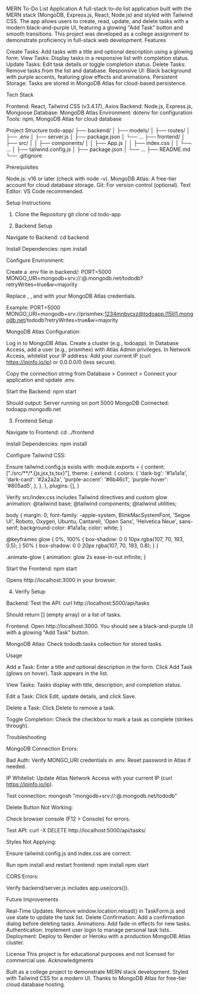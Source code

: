MERN To-Do List Application
A full-stack to-do list application built with the MERN stack (MongoDB, Express.js, React, Node.js) and styled with Tailwind CSS. The app allows users to create, read, update, and delete tasks with a modern black-and-purple UI, featuring a glowing "Add Task" button and smooth transitions.
This project was developed as a college assignment to demonstrate proficiency in full-stack web development.
Features

Create Tasks: Add tasks with a title and optional description using a glowing form.
View Tasks: Display tasks in a responsive list with completion status.
Update Tasks: Edit task details or toggle completion status.
Delete Tasks: Remove tasks from the list and database.
Responsive UI: Black background with purple accents, featuring glow effects and animations.
Persistent Storage: Tasks are stored in MongoDB Atlas for cloud-based persistence.

Tech Stack

Frontend: React, Tailwind CSS (v3.4.17), Axios
Backend: Node.js, Express.js, Mongoose
Database: MongoDB Atlas
Environment: dotenv for configuration
Tools: npm, MongoDB Atlas for cloud database

Project Structure
todo-app/
├── backend/
│   ├── models/
│   ├── routes/
│   ├── .env
│   ├── server.js
│   ├── package.json
│   └── ...
├── frontend/
│   ├── src/
│   │   ├── components/
│   │   ├── App.js
│   │   ├── index.css
│   │   └── ...
│   ├── tailwind.config.js
│   ├── package.json
│   └── ...
├── README.md
└── .gitignore

Prerequisites

Node.js: v16 or later (check with node -v).
MongoDB Atlas: A free-tier account for cloud database storage.
Git: For version control (optional).
Text Editor: VS Code recommended.

Setup Instructions
1. Clone the Repository
git clone <repository-url>
cd todo-app

2. Backend Setup

Navigate to Backend:
cd backend


Install Dependencies:
npm install


Configure Environment:

Create a .env file in backend/:
PORT=5000
MONGO_URI=mongodb+srv://<username>:<password>@<cluster-name>.mongodb.net/tododb?retryWrites=true&w=majority


Replace <username>, <password>, and <cluster-name> with your MongoDB Atlas credentials.

Example:
PORT=5000
MONGO_URI=mongodb+srv://prismhex:1234mnbvcxz@todoapp.l15lil1.mongodb.net/tododb?retryWrites=true&w=majority




MongoDB Atlas Configuration:

Log in to MongoDB Atlas.
Create a cluster (e.g., todoapp).
In Database Access, add a user (e.g., prismhex) with Atlas Admin privileges.
In Network Access, whitelist your IP address:
Add your current IP (curl https://ipinfo.io/ip) or 0.0.0.0/0 (less secure).


Copy the connection string from Database > Connect > Connect your application and update .env.


Start the Backend:
npm start


Should output:
Server running on port 5000
MongoDB Connected: todoapp.mongodb.net





3. Frontend Setup

Navigate to Frontend:
cd ../frontend


Install Dependencies:
npm install


Configure Tailwind CSS:

Ensure tailwind.config.js exists with:
module.exports = {
  content: ["./src/**/*.{js,jsx,ts,tsx}"],
  theme: {
    extend: {
      colors: {
        'dark-bg': '#1a1a1a',
        'dark-card': '#2a2a2a',
        'purple-accent': '#6b46c1',
        'purple-hover': '#805ad5',
      },
    },
  },
  plugins: [],
}


Verify src/index.css includes Tailwind directives and custom glow animation:
@tailwind base;
@tailwind components;
@tailwind utilities;

body {
  margin: 0;
  font-family: -apple-system, BlinkMacSystemFont, 'Segoe UI', Roboto, Oxygen, Ubuntu, Cantarell, 'Open Sans', 'Helvetica Neue', sans-serif;
  background-color: #1a1a1a;
  color: white;
}

@keyframes glow {
  0%, 100% { box-shadow: 0 0 10px rgba(107, 70, 193, 0.5); }
  50% { box-shadow: 0 0 20px rgba(107, 70, 193, 0.8); }
}

.animate-glow {
  animation: glow 2s ease-in-out infinite;
}




Start the Frontend:
npm start


Opens http://localhost:3000 in your browser.



4. Verify Setup

Backend: Test the API:
curl http://localhost:5000/api/tasks


Should return [] (empty array) or a list of tasks.


Frontend: Open http://localhost:3000. You should see a black-and-purple UI with a glowing "Add Task" button.

MongoDB Atlas: Check tododb.tasks collection for stored tasks.


Usage

Add a Task:
Enter a title and optional description in the form.
Click Add Task (glows on hover).
Task appears in the list.


View Tasks:
Tasks display with title, description, and completion status.


Edit a Task:
Click Edit, update details, and click Save.


Delete a Task:
Click Delete to remove a task.


Toggle Completion:
Check the checkbox to mark a task as complete (strikes through).



Troubleshooting

MongoDB Connection Errors:

Bad Auth: Verify MONGO_URI credentials in .env. Reset password in Atlas if needed.

IP Whitelist: Update Atlas Network Access with your current IP (curl https://ipinfo.io/ip).

Test connection:
mongosh "mongodb+srv://<username>:<password>@<cluster-name>.mongodb.net/tododb"




Delete Button Not Working:

Check browser console (F12 > Console) for errors.

Test API:
curl -X DELETE http://localhost:5000/api/tasks/<task-id>




Styles Not Applying:

Ensure tailwind.config.js and index.css are correct.

Run npm install and restart frontend:
npm install
npm start




CORS Errors:

Verify backend/server.js includes app.use(cors()).



Future Improvements

Real-Time Updates: Remove window.location.reload() in TaskForm.js and use state to update the task list.
Delete Confirmation: Add a confirmation dialog before deleting tasks.
Animations: Add fade-in effects for new tasks.
Authentication: Implement user login to manage personal task lists.
Deployment: Deploy to Render or Heroku with a production MongoDB Atlas cluster.

License
This project is for educational purposes and not licensed for commercial use.
Acknowledgments

Built as a college project to demonstrate MERN stack development.
Styled with Tailwind CSS for a modern UI.
Thanks to MongoDB Atlas for free-tier cloud database hosting.

